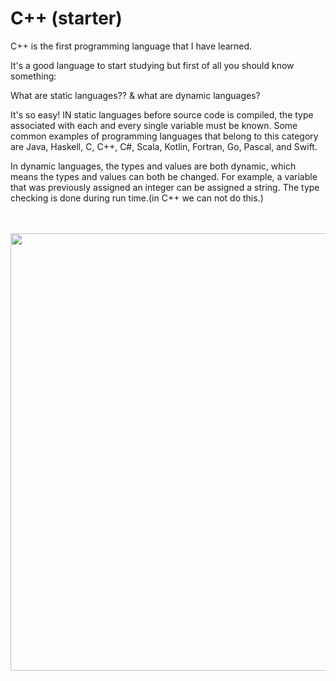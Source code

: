 # C++ (starter)

C++ is the first programming language that I have learned.

It's a good language to start studying but first of all you should know something:

What are static languages?? & what are dynamic languages?

It's so easy!
IN static languages before source code is compiled, the type associated with each and every single variable must be known. Some common examples of programming languages that belong to this category are Java, Haskell, C, C++, C#, Scala, Kotlin, Fortran, Go, Pascal, and Swift.

In dynamic languages, the types and values are both dynamic, which means the types and values can both be changed. For example, a variable that was previously assigned an integer can be assigned a string. The type checking is done during run time.(in C++ we can not do this.)
<br><br><br>


<img src ="https://ecomputernotes.com/images/difference-between-compiler-and-interpreter.png" width="700"/>
